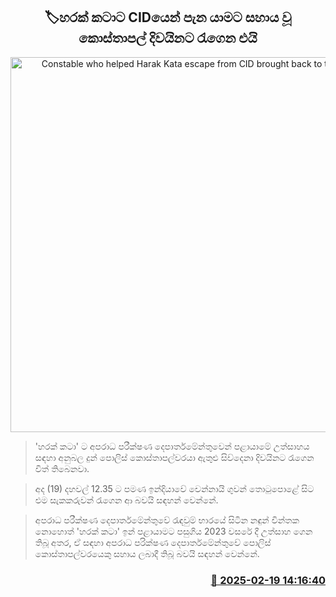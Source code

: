 <p align='center'><b><h2 align='center' title='Constable who helped Harak Kata escape from CID brought back to the island'>🏷හරක් කටාට CIDයෙන් පැන යාමට සහාය වූ කොස්තාපල් දිවයිනට රැගෙන එයි</h2></b></p>
<p align='center'><img src='https://helakuru.sgp1.cdn.digitaloceanspaces.com/esana/images/lib/airport-arrest-y.jpg' width='600' alt='Constable who helped Harak Kata escape from CID brought back to the island'></p>

> 'හරක් කටා' ට අපරාධ පරීක්ෂණ දෙපාර්තමේන්තුවෙන් පළායාමේ උත්සාහය සඳහා අනුබල දුන් පොලිස් කොස්තාපල්වරයා ඇතුළු සිව්දෙනා දිවයිනට රැගෙන විත් තිබෙනවා.

> අද (19) දහවල් 12.35 ට පමණ ඉන්දියාවේ චෙන්නායි ගුවන් තොටුපොළේ සිට එම සැකකරුවන් රැගෙන ආ බවයි සඳහන් වෙන්නේ.

> අපරාධ පරීක්ෂණ දෙපාර්තමේන්තුවේ රැඳවුම් භාරයේ සිටින නඳුන් චින්තක නොහොත් 'හරක් කටා' ඉන් පළායාමට පසුගිය 2023 වසරේ දී උත්සාහ ගෙන තිබූ අතර, ඒ සඳහා අපරාධ පරික්ෂණ දෙපාර්තමේන්තුවේ පොලිස් කොස්තාපල්වරයෙකු සහාය ලබාදී තිබූ බවයි සඳහන් වෙන්නේ.



<h3 align='right'><a href='https://www.helakuru.lk/esana/p/107631/'>📅 2025-02-19 14:16:40</a></h3>
